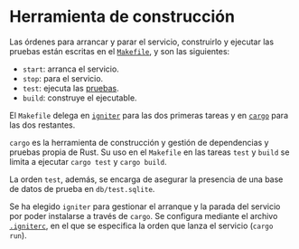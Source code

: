 # Herramienta de construcción

Las órdenes para arrancar y parar el servicio, construirlo y ejecutar las
pruebas están escritas en el [`Makefile`](Makefile), y son las siguientes:

- `start`: arranca el servicio.
- `stop`: para el servicio.
- `test`: ejecuta las [pruebas](doc/Pruebas.md).
- `build`: construye el ejecutable.

El `Makefile` delega en [`igniter`](https://github.com/pmarino90/igniter) para
las dos primeras tareas y en [`cargo`](https://doc.rust-lang.org/cargo/) para
las dos restantes.

`cargo` es la herramienta de construcción y gestión de dependencias y pruebas
propia de Rust.  Su uso en el `Makefile` en las tareas `test` y `build` se
limita a ejecutar `cargo test` y `cargo build`.

La orden `test`, además, se encarga de asegurar la presencia de una base de
datos de prueba en `db/test.sqlite`.

Se ha elegido `igniter` para gestionar el arranque y la parada del servicio por
poder instalarse a través de `cargo`. Se configura mediante el archivo
[`.igniterc`](.igniterc), en el que se especifica la orden que lanza el servicio
(`cargo run`).
